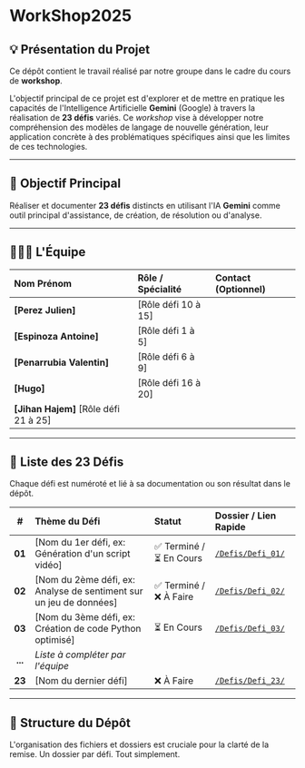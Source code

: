 # WorkShop2025

## 💡 Présentation du Projet

Ce dépôt contient le travail réalisé par notre groupe dans le cadre du cours de **workshop**.

L'objectif principal de ce projet est d'explorer et de mettre en pratique les capacités de l'Intelligence Artificielle **Gemini** (Google) à travers la réalisation de **23 défis** variés. Ce *workshop* vise à développer notre compréhension des modèles de langage de nouvelle génération, leur application concrète à des problématiques spécifiques ainsi que les limites de ces technologies.

---

## 🎯 Objectif Principal

Réaliser et documenter **23 défis** distincts en utilisant l'IA **Gemini** comme outil principal d'assistance, de création, de résolution ou d'analyse.

---

## 🧑‍🤝‍🧑 L'Équipe

| Nom Prénom | Rôle / Spécialité | Contact (Optionnel) |
| :--- | :--- | :--- |
| **[Perez Julien]** | [Rôle défi 10 à 15] |
| **[Espinoza Antoine]** | [Rôle défi 1 à 5] |
| **[Penarrubia Valentin]** | [Rôle défi 6 à 9] |
| **[Hugo]** | [Rôle défi 16 à 20] |
| **[Jihan Hajem]** [Rôle défi 21 à 25] |

---

## 📝 Liste des 23 Défis

Chaque défi est numéroté et lié à sa documentation ou son résultat dans le dépôt.

| \# | Thème du Défi | Statut | Dossier / Lien Rapide |
| :---: | :--- | :--- | :--- |
| **01** | [Nom du 1er défi, ex: Génération d'un script vidéo] | ✅ Terminé / ⏳ En Cours | [`/Defis/Defi_01/`](./Defis/Defi_01) |
| **02** | [Nom du 2ème défi, ex: Analyse de sentiment sur un jeu de données] | ✅ Terminé / ❌ À Faire | [`/Defis/Defi_02/`](./Defis/Defi_02) |
| **03** | [Nom du 3ème défi, ex: Création de code Python optimisé] | ⏳ En Cours | [`/Defis/Defi_03/`](./Defis/Defi_03) |
| **...** | *Liste à compléter par l'équipe* | | |
| **23** | [Nom du dernier défi] | ❌ À Faire | [`/Defis/Defi_23/`](./Defis/Defi_23) |

---

## 📁 Structure du Dépôt

L'organisation des fichiers et dossiers est cruciale pour la clarté de la remise. Un dossier par défi. Tout simplement.